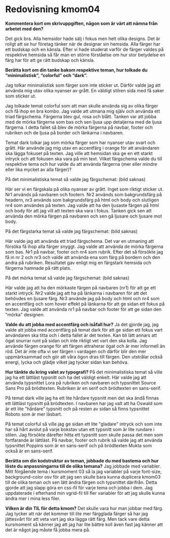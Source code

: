 ---
---
Redovisning kmom04
=========================

**Kommentera kort om skrivuppgiften, någon som är värt att nämna från arbetet med den?**

Det gick bra. Alla hemsidor hade sälj i fokus men helt olika designs. Det är roligt att se hur företag tänker när de designar sin hemsida. Alla färger har ett budskap och en känsla. Efter vi hade studerat varför de färger valdes på respektive hemsida så får man en större förståelse om hur stor betydelse en färg har för att ge rätt budskap och känsla.

**Berätta kort om din tanke bakom respektive teman, hur tolkade du “minimalistisk”, “colorful” och “dark”.**

Jag tolkar minimalistisk som färger som inte sticker ut. Därför valde jag att använda mig utav olika nyanser av grått. En väldigt stilren sida med få saker som sticker ut.

Jag tolkade temat colorful som att man skulle använda sig av olika färger och få ihop en bra kombo. Jag valde att utmana mig själv och använda ett triad färgschema. Färgerna blev gul, rosa och blått. Tanken var att jobba med de mörka färgerna som bas och sen ljusa upp detaljerna med de ljusa färgerna. I detta fallet så blev de mörka färgerna på navbar, footer och rubriken och de ljusa på border och länkarna i navbaren.

Temat dark tolkar jag som mörka färger som har nyanser utav svart och grått. Här använde jag mig utav en accentfärg i orange för att användaren ska lägga fokuset på texten. Jag ville att hemsidan ska ge en ett starkt intryck och att fokusen ska vara på min text.
Vilket färgschema valde du till respektive tema och hur valde du att använda färgerna (mer eller mindre eller lika mycket av alla färger)?

På det minimalistiska temat så valde jag färgschemat:
(bild saknas)

Här ser vi en färgskala på olika nyanser av grått. Inget som riktigt sticker ut. Nr1 används på navbaren och footern. Nr2 används som bakgrundsfärg på headern, nr3 används som bakgrundsfärg på html och body och slutligen nr4 som användes på texten. Jag valde att ha den ljusaste färgen på html och body för att jag vill att texten ska vara i fokus. Tanken gick sen att använda den mörka färgen på navbaren och sen gå ljusare och ljusare mot body.

På det färgstarka temat så valde jag färgschemat:
(bild saknas)

Här valde jag att använda ett triad färgschema. Det var en utmaning att försöka få ihop alla färger snyggt. Jag valde att använda de mörka färgerna som bas. Nr1 på navbar, footer och nr4 som rubrik. Efter det så försökte jag få in nr 2 och nr3 och valde att använda ena som färg på bordern och den andra på rubriken. Resultatet gav enligt mig en färgstark hemsida och färgerna hamnade på rätt plats.

På det mörka temat så valde jag färgschemat:
(bild saknas)

Här valde jag att ha den mörkaste färgen på navbaren (nr1) för att ge ett starkt intryck. Nr2 valde jag att ha på länkarna i navbaren för att det behövdes en ljusare färg. Nr3 använde jag på body och html och nr4 som en accentfärg och som hover effekt på länkarna för att ge sidan ett fokus på texten. Jag valde att använda nr1 på navbar och footer för att ge sidan den "mörka" designen.

**Valde du att jobba med accentfärg och isåfall hur?**
Ja det gjorde jag, jag valde att jobba med accentfärg på temat dark för att ge sidan ett fokus vart användaren ska titta och i detta fallet är det texten. Kan bli lätt annars att ögat snurrar runt på sidan och inte riktigt vet vart den ska kolla. Jag använde färgen orange för att färgen attraherar ögat och är mer informell än röd. Det är inte ofta vi ser färgen i vardagen och därför blir den mer uppmärksammad och gör att våra ögon dras till färgen. Den utstrålar också energi, lycka och glädje vilket jag tycker sidan kan behöva.

**Hur tänkte du kring valet av typografi?**
På det minimalistiska temat så ville jag ha ett lättläst typsnitt och ha det väldigt enkelt. Här valde jag att använda typsnittet Lora på rubriken och navbaren och typsnittet Source Sans Pro på brödtexten. Rubriken är en serif och brödtexten en sans-serif.

På temat dark ville jag ha ett lite hårdare typsnitt men det ska ändå finnas ett lättläst typsnitt på brödtexten. I navbaren har jag valt att ha Oswald som är ett lite "hårdare" typsnitt och på resten av sidan så finns typsnittet Roboto som är mer läsbart.

På temat colorful så ville jag ge sidan ett lite "gladare" intryck och som inte har så hårt avslut på varje bokstav utan ett typsnitt som är lite rundare i stilen. Jag försökte därefter hitta ett typsnitt som skulle passa det men som fortfarande är lättläst. På navbar, footer och rubrik så valde jag att använda typsnittet Poppins som är en sans-serif och på brödtexten Mukta som också är en sans-serif.

**Berätta om din kodstruktur av teman, jobbade du med bastema och hur löste du anpassningarna till de olika temana?**
Jag jobbade med variabler. Mitt förgående tema i kursmoment 03 så la jag variabler på varje font-size, background-color osv för att jag sen skulle bara kunna duplicera kmom03 till de olika teman och sen lätt ändra färgen och typsnittet därifrån. Detta gjorde att jag slapp göra en css-fil för varje tema och jobba i dem. Jag uppdaterade i efterhand min vgrid-fil till fler variabler för att jag skulle kunna ändra mer i mina less filer.

**Vilken är din TIL för detta kmom?**
Det skulle vara hur man jobbar med färg. Jag tycker att när det kommer till lite mer färgglada färger så har jag jättesvårt för att veta vart jag ska lägga rätt färg. Men tack vare detta kursmoment så känner jag att jag har lite bättre koll även fast jag känner att det är något jag måste få jobba mera på.
